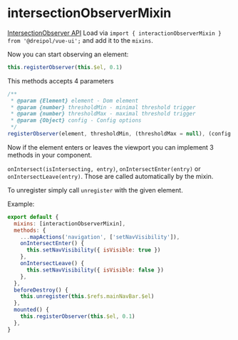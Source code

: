 # intersectionObserverMixin

[IntersectionObserver API](https://developer.mozilla.org/en-US/docs/Web/API/IntersectionObserver)
Load via `import { interactionObserverMixin } from '@dreipol/vue-ui';` and add it to the `mixins`.

Now you can start observing an element:

```js
this.registerObserver(this.$el, 0.1)
```

This methods accepts 4 parameters

```js
/**
 * @param {Element} element - Dom element
 * @param {number} thresholdMin - minimal threshold trigger
 * @param {number} thresholdMax - maximal threshold trigger
 * @param {Object} config - Config options
 */
registerObserver(element, thresholdMin, (thresholdMax = null), (config = {}))
```

Now if the element enters or leaves the viewport you can implement 3 methods in your component.

`onIntersect(isIntersecting, entry)`, `onIntersectEnter(entry)` or `onIntersectLeave(entry)`.
Those are called automatically by the mixin.

To unregister simply call `unregister` with the given element.

Example:

```js
export default {
  mixins: [interactionObserverMixin],
  methods: {
    ...mapActions('navigation', ['setNavVisibility']),
    onIntersectEnter() {
      this.setNavVisibility({ isVisible: true })
    },
    onIntersectLeave() {
      this.setNavVisibility({ isVisible: false })
    },
  },
  beforeDestroy() {
    this.unregister(this.$refs.mainNavBar.$el)
  },
  mounted() {
    this.registerObserver(this.$el, 0.1)
  },
}
```
